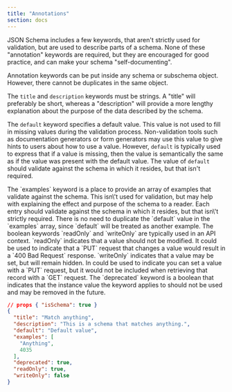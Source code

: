 ```yaml
---
title: "Annotations"
section: docs
---
```


JSON Schema includes a few keywords, that aren\'t strictly used for
validation, but are used to describe parts of a schema. None of these
\"annotation\" keywords are required, but they are encouraged for good
practice, and can make your schema \"self-documenting\".

Annotation keywords can be put inside any schema or subschema object. However, there cannot be duplicates in the same object.

The `title` and `description` keywords must be strings. A \"title\" will
preferably be short, whereas a \"description\" will provide a more
lengthy explanation about the purpose of the data described by the
schema.

The `default` keyword specifies a default value. This value is not used
to fill in missing values during the validation process. Non-validation
tools such as documentation generators or form generators may use this
value to give hints to users about how to use a value. However,
`default` is typically used to express that if a value is missing, then
the value is semantically the same as if the value was present with the
default value. The value of `default` should validate against the schema
in which it resides, but that isn\'t required.

<Star label="New in draft 6" />
The `examples` keyword is a place to provide an array of examples that
validate against the schema. This isn\'t used for validation, but may
help with explaining the effect and purpose of the schema to a reader.
Each entry should validate against the schema in which it resides, but
that isn\'t strictly required. There is no need to duplicate the
`default` value in the `examples` array, since `default` will be treated
as another example.

<Star label="New in draft 7" />
The boolean keywords `readOnly` and `writeOnly` are typically used in an
API context. `readOnly` indicates that a value should not be modified.
It could be used to indicate that a `PUT` request that changes a value
would result in a `400 Bad Request` response. `writeOnly` indicates that
a value may be set, but will remain hidden. In could be used to indicate
you can set a value with a `PUT` request, but it would not be included
when retrieving that record with a `GET` request.

<Star label="New in draft 2019-09" />
The `deprecated` keyword is a boolean that indicates that the instance
value the keyword applies to should not be used and may be removed in
the future.

```json
// props { "isSchema": true }
{
  "title": "Match anything",
  "description": "This is a schema that matches anything.",
  "default": "Default value",
  "examples": [
    "Anything",
    4035
  ],
  "deprecated": true,
  "readOnly": true,
  "writeOnly": false
}
```
